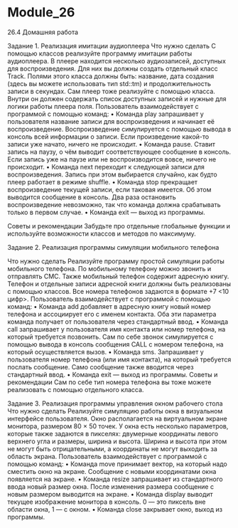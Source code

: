 # Module_26
 
26.4 Домашняя работа

Задание 1. Реализация имитации аудиоплеера
Что нужно сделать
С помощью классов реализуйте программу имитации работы аудиоплеера. В плеере находится несколько аудиозаписей, доступных для воспроизведения. Для них вы должны создать отдельный класс Track. Полями этого класса должны быть: название, дата создания (здесь вы можете использовать тип std::tm) и продолжительность записи в секундах.
Сам плеер тоже реализуйте с помощью класса. Внутри он должен содержать список доступных записей и нужные для логики работы плеера поля.
Пользователь взаимодействует с программой с помощью команд:
•	Команда play запрашивает у пользователя название записи для воспроизведения и начинает её воспроизведение. Воспроизведение симулируется с помощью вывода в консоль всей информации о записи. Если произведение какой-то записи уже начато, ничего не происходит.
•	Команда pause. Ставит запись на паузу, о чём выводит соответствующее сообщение в консоль. Если запись уже на паузе или не воспроизводится вовсе, ничего не происходит.
•	Команда next переходит к следующей записи для воспроизведения. Запись при этом выбирается случайно, как будто плеер работает в режиме shuffle.
•	Команда stop прекращает воспроизведение текущей записи, если таковая имеется. Об этом выводится сообщение в консоль. Два раза остановить воспроизведение невозможно, так что команда должна срабатывать только в первом случае.
•	Команда exit — выход из программы.

Советы и рекомендации
Забудьте про отдельные глобальные функции и используйте возможности классов и методов по максимуму.



Задание 2. Реализация программы симуляции мобильного телефона

Что нужно сделать
Реализуйте программу простой симуляции работы мобильного телефона.
По мобильному телефону можно звонить и отправлять СМС. Также мобильный телефон содержит адресную книгу. Телефон и отдельные записи адресной книги должны быть реализованы с помощью классов. Все номера телефонов задаются в формате +7 <10 цифр>.
Пользователь взаимодействует с программой с помощью команд:
•	Команда add добавляет в адресную книгу новый номер телефона и ассоциирует его с именем контакта. Оба эти параметра команда получает от пользователя через стандартный ввод.
•	Команда call запрашивает у пользователя имя контакта или номер телефона, на который требуется позвонить. Сам по себе звонок симулируется с помощью вывода в консоль сообщения CALL с номером телефона, на который осуществляется вызов.
•	Команда sms. Запрашивает у пользователя номер телефона (или имя контакта), на который требуется послать сообщение. Само сообщение также вводится через стандартный ввод.
•	Команда exit — выход из программы.
Советы и рекомендации
Сам по себе тип номера телефона вы тоже можете реализовать с помощью отдельного класса.








Задание 3. Реализация программы управления окном рабочего стола
Что нужно сделать
Реализуйте симуляцию работы окна в визуальном интерфейсе пользователя.
Окно располагается на виртуальном экране монитора, размером 80 × 50 точек. У окна есть несколько параметров, которые также задаются в пикселях: двумерные координаты левого верхнего угла и размеры, ширина и высота. Ширина и высота при этом не могут быть отрицательными, а координаты не могут выходить за область экрана.
Пользователь взаимодействует с программой с помощью команд:
•	Команда move принимает вектор, на который надо сместить окно на экране. Сообщение с новыми координатами окна появляется на экране.
•	Команда resize запрашивает из стандартного ввода новый размер окна. После изменения размера сообщение с новым размером выводится на экране.
•	Команда display выводит текущее изображение монитора в консоль. 0 — это пиксель вне области окна, 1 — с окном.
•	Команда close закрывает окно, выход из программы.

